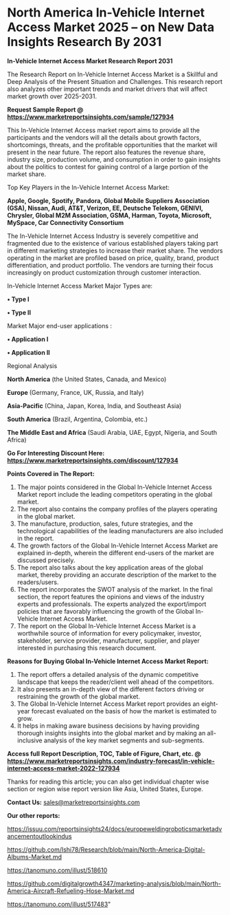 # North America In-Vehicle Internet Access Market 2025 – on New Data Insights Research By 2031

<strong>In-Vehicle Internet Access Market Research Report 2031</strong>

The Research Report on In-Vehicle Internet Access Market is a Skillful and Deep Analysis of the Present Situation and Challenges. This research report also analyzes other important trends and market drivers that will affect market growth over 2025-2031.

<strong>Request Sample Report @ <a href=https://www.marketreportsinsights.com/sample/127934>https://www.marketreportsinsights.com/sample/127934</a></strong>

This In-Vehicle Internet Access market report aims to provide all the participants and the vendors will all the details about growth factors, shortcomings, threats, and the profitable opportunities that the market will present in the near future. The report also features the revenue share, industry size, production volume, and consumption in order to gain insights about the politics to contest for gaining control of a large portion of the market share.

Top Key Players in the In-Vehicle Internet Access Market:

<strong>Apple, Google, Spotify, Pandora, Global Mobile Suppliers Association (GSA), Nissan, Audi, AT&T, Verizon, EE, Deutsche Telekom, GENIVI, Chrysler, Global M2M Association, GSMA, Harman, Toyota, Microsoft, MySpace, Car Connectivity Consortium</strong>

The In-Vehicle Internet Access Industry is severely competitive and fragmented due to the existence of various established players taking part in different marketing strategies to increase their market share. The vendors operating in the market are profiled based on price, quality, brand, product differentiation, and product portfolio. The vendors are turning their focus increasingly on product customization through customer interaction.

In-Vehicle Internet Access Market Major Types are:

<strong>• Type I

• Type II</strong>

Market Major end-user applications :

<strong>• Application I

• Application II</strong>

Regional Analysis

</u><strong><b>North America</b></strong> (the United States, Canada, and Mexico)

<strong><b>Europe </b></strong>(Germany, France, UK, Russia, and Italy)

<strong><b>Asia-Pacific</b></strong> (China, Japan, Korea, India, and Southeast Asia)

<strong><b>South America</b></strong> (Brazil, Argentina, Colombia, etc.)

<strong><b>The Middle East and Africa</b></strong> (Saudi Arabia, UAE, Egypt, Nigeria, and South Africa)

<strong>Go For Interesting Discount Here: <a href=https://www.marketreportsinsights.com/discount/127934>https://www.marketreportsinsights.com/discount/127934</a></strong>

<strong>Points Covered in The Report:</strong>
<ol>
  <li>The major points considered in the Global In-Vehicle Internet Access Market report include the leading competitors operating in the global market.</li>
  <li>The report also contains the company profiles of the players operating in the global market.</li>
  <li>The manufacture, production, sales, future strategies, and the technological capabilities of the leading manufacturers are also included in the report.</li>
  <li>The growth factors of the Global In-Vehicle Internet Access Market are explained in-depth, wherein the different end-users of the market are discussed precisely.</li>
  <li>The report also talks about the key application areas of the global market, thereby providing an accurate description of the market to the readers/users.</li>
  <li>The report incorporates the SWOT analysis of the market. In the final section, the report features the opinions and views of the industry experts and professionals. The experts analyzed the export/import policies that are favorably influencing the growth of the Global In-Vehicle Internet Access Market.</li>
  <li>The report on the Global In-Vehicle Internet Access Market is a worthwhile source of information for every policymaker, investor, stakeholder, service provider, manufacturer, supplier, and player interested in purchasing this research document.</li>
</ol>
<strong>Reasons for Buying Global In-Vehicle Internet Access Market Report:</strong>

<ol>
  <li>The report offers a detailed analysis of the dynamic competitive landscape that keeps the reader/client well ahead of the competitors.</li>
  <li>It also presents an in-depth view of the different factors driving or restraining the growth of the global market.</li>
  <li>The Global In-Vehicle Internet Access Market report provides an eight-year forecast evaluated on the basis of how the market is estimated to grow.</li>
  <li>It helps in making aware business decisions by having providing thorough insights insights into the global market and by making an all-inclusive analysis of the key market segments and sub-segments.</li>
</ol>
<strong>Access full Report Description, TOC, Table of Figure, Chart, etc. @ <a href=https://www.marketreportsinsights.com/industry-forecast/in-vehicle-internet-access-market-2022-127934>https://www.marketreportsinsights.com/industry-forecast/in-vehicle-internet-access-market-2022-127934</a></strong>


Thanks for reading this article; you can also get individual chapter wise section or region wise report version like Asia, United States, Europe.

<strong>Contact Us:</strong>
sales@marketreportsinsights.com

<strong>Our other reports:</strong>

<a href=https://issuu.com/reportsinsights24/docs/europeweldingroboticsmarketadvancementoutlookindus>https://issuu.com/reportsinsights24/docs/europeweldingroboticsmarketadvancementoutlookindus</a>

<a href=https://github.com/Ishi78/Research/blob/main/North-America-Digital-Albums-Market.md>https://github.com/Ishi78/Research/blob/main/North-America-Digital-Albums-Market.md</a>

<a href=https://tanomuno.com/illust/518610>https://tanomuno.com/illust/518610</a>

<a href=https://github.com/digitalgrowth4347/marketing-analysis/blob/main/North-America-Aircraft-Refueling-Hose-Market.md>https://github.com/digitalgrowth4347/marketing-analysis/blob/main/North-America-Aircraft-Refueling-Hose-Market.md</a>

<a href=https://tanomuno.com/illust/517483>https://tanomuno.com/illust/517483</a>"
